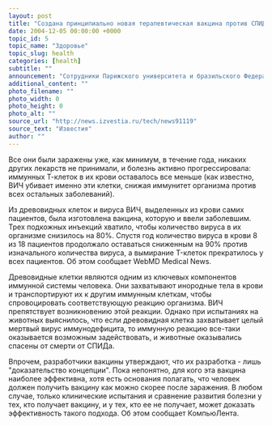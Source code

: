 ```yaml
---
layout: post
title: "Создана принципиально новая терапевтическая вакцина против СПИДа"
date: 2004-12-05 00:00:00 +0000
topic_id: 5
topic_name: "Здоровье"
topic_slug: health
categories: [health]
subtitle: ""
announcement: "Сотрудники Парижского университета и бразильского Федерального университета штата Пернамбуко в Ресифе провели испытания нового терапевтического препарата против вируса иммунодефицита человека (ВИЧ) на 18 носителях этого вируса в Бразилии."
additional_content: ""
photo_filename: ""
photo_width: 0
photo_height: 0
photo_alt: ""
source_url: "http://news.izvestia.ru/tech/news91119"
source_text: "Известия"
author: ""
---
```

Все они были заражены уже, как минимум, в течение года, никаких других лекарств не принимали, и болезнь активно прогрессировала: иммунных Т-клеток в их крови оставалось все меньше (как известно, ВИЧ убивает именно эти клетки, снижая иммунитет организма против всех остальных заболеваний).

Из древовидных клеток и вируса ВИЧ, выделенных из крови самих пациентов, была изготовлена вакцина, которую и ввели заболевшим. Трех подкожных инъекций хватило, чтобы количество вируса в их организме снизилось на 80%. Спустя год количество вируса в крови 8 из 18 пациентов продолжало оставаться сниженным на 90% против изначального количества вируса, а вымирание T-клеток прекратилось у всех пациентов. Об этом сообщает WebMD Medical News.

Древовидные клетки являются одним из ключевых компонентов иммунной системы человека. Они захватывают инородные тела в крови и транспортируют их к другим иммунным клеткам, чтобы спровоцировать соответствующую реакцию организма. ВИЧ препятствует возникновению этой реакции. Однако при испытаниях на животных выяснилось, что если древовидная клетка захватывает целый мертвый вирус иммунодефицита, то иммунную реакцию все-таки оказывается возможным задействовать, и животные оказывались спасены от смерти от СПИДа.

Впрочем, разработчики вакцины утверждают, что их разработка - лишь "доказательство концепции". Пока непонятно, для кого эта вакцина наиболее эффективна, хотя есть основания полагать, что человек должен получить вакцину как можно скорее после заражения. В любом случае, только клинические испытания и сравнение развития болезни у тех, кто получает вакцину, и у тех, кто ее не получает, может доказать эффективность такого подхода. Об этом сообщает КомпьюЛента.
